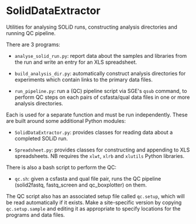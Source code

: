 SolidDataExtractor
==================
Utilities for analysing SOLiD runs, constructing analysis directories
and running QC pipeline.

There are 3 programs:

*   `analyse_solid_run.py`: report data about the samples and libraries
    from the run and write an entry for an XLS spreadsheet.

*   `build_analysis_dir.py`: automatically construct analysis directories for
    experiments which contain links to the primary data files.

*   `run_pipeline.py`: run a (QC) pipeline script via SGE's `qsub` command,
    to perform QC steps on each pairs of csfasta/qual data files in one or
    more analysis directories.

Each is used for a separate function and must be run independently. These are
built around some additional Python modules:

*   `SolidDataExtractor.py`: provides classes for reading data about a
    completed SOLiD run.

*   `Spreadsheet.py`: provides classes for constructing and appending to
    XLS spreadsheets. NB requires the `xlwt`, `xlrb` and `xlutils` Python
    libraries.

There is also a bash script to perform the QC:

*   `qc.sh`: given a csfasta and qual file pair, runs the QC pipeline
    (solid2fastq, fastq_screen and qc_boxplotter) on them.

The QC script also has an associated setup file called `qc.setup`, which
will be read automatically if it exists. Make a site-specific version by
copying `qc.setup.sample` and editing it as appropriate to specify
locations for the programs and data files.
